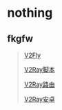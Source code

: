 # nothing
## fkgfw
> [V2Fly](https://github.com/v2fly)
> 
> [V2Ray脚本](https://github.com/233boy/v2ray)
> 
> [V2Ray路由](https://github.com/Loyalsoldier/v2ray-rules-dat)
> 
> [V2Ray安卓](https://github.com/2dust/v2rayNG)
> 
[]()
[]()
[]()
[]()
[]()
[]()
[]()
[]()
[]()
[]()
[]()
[]()
[]()
[]()
[]()
[]()
[]()
[]()
[]()
[]()
